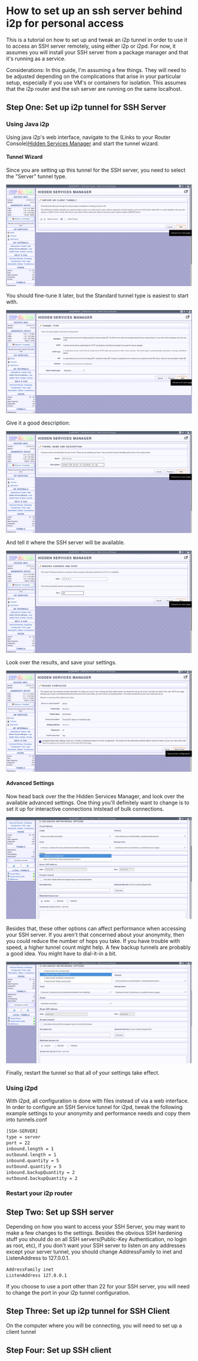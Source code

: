 How to set up an ssh server behind i2p for personal access
==========================================================

This is a tutorial on how to set up and tweak an i2p tunnel in order to use it
to access an SSH server remotely, using either i2p or i2pd. For now, it assumes
you will install your SSH server from a package manager and that it's running
as a service.

Considerations: In this guide, I'm assuming a few things. They will need to be
adjusted depending on the complications that arise in your particular setup,
especially if you use VM's or containers for isolation. This assumes that the
i2p router and the ssh server are running on the same localhost.

Step One: Set up i2p tunnel for SSH Server
------------------------------------------

### Using Java i2p

Using java i2p's web interface, navigate to the (Links to your Router Console)[Hidden Services Manager](http://127.0.0.1:7657/i2ptunnelmgr)
and start the tunnel wizard.

#### Tunnel Wizard

Since you are setting up this tunnel for the SSH server, you need to select the
"Server" tunnel type.

![Use the wizard to create a "Server" tunnel](server.png)

You should fine-tune it later, but the Standard tunnel type is easiest to start
with.

![Of the "Standard" variety](standard.png)

Give it a good description:

![Describe what it is for](describe.png)

And tell it where the SSH server will be available.

![Point it at the future home of your SSH server](hostport.png)

Look over the results, and save your settings.

![Save the settings.](approve.png)

#### Advanced Settings

Now head back over the the Hidden Services Manager, and look over the available
advanced settings. One thing you'll definitely want to change is to set it up
for interactive connections intstead of bulk connections.

![Configure your tunnel for interactive connectionss](interactive.png)

Besides that, these other options can affect performance when accessing your SSH
server. If you aren't that concerned about your anonymity, then you could reduce
the number of hops you take. If you have trouble with speed, a higher tunnel
count might help. A few backup tunnels are probably a good idea. You might have
to dial-it-in a bit.

![If you're not concerned about anonymity, then reduce tunnel length.](anonlevel.png)

Finally, restart the tunnel so that all of your settings take effect.

### Using i2pd

With i2pd, all configuration is done with files instead of via a web interface.
In order to configure an SSH Service tunnel for i2pd, tweak the following
example settings to your anonymity and performance needs and copy them into
tunnels.conf

```
[SSH-SERVER]
type = server
port = 22
inbound.length = 1
outbound.length = 1
inbound.quantity = 5
outbound.quantity = 5
inbound.backupQuantity = 2
outbound.backupQuantity = 2
```

### Restart your i2p router

Step Two: Set up SSH server
---------------------------

Depending on how you want to access your SSH Server, you may want to make a few
changes to the settings. Besides the obvious SSH hardening stuff you should do
on all SSH servers(Public-Key Authentication, no login as root, etc), if you
don't want your SSH server to listen on any addresses except your server tunnel,
you should change AddressFamily to inet and ListenAddress to 127.0.0.1.

```
AddressFamily inet
ListenAddress 127.0.0.1
```

If you choose to use a port other than 22 for your SSH server, you will need to
change the port in your i2p tunnel configuration.

Step Three: Set up i2p tunnel for SSH Client
--------------------------------------------

On the computer where you will be connecting, you will need to set up a client
tunnel

Step Four: Set up SSH client
----------------------------

